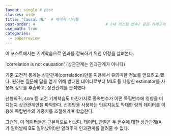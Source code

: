 ```yaml
---
layout: single # post
classes: wide
title: "Causal ML"  # 페이지 타이틀
post-order: 4                               # (내 커스텀 변수) 같은 카테고리 내 정렬 순서
use_math: true
categories:
  - paperreview
---
```


이 포스트에서는 기계학습으로 인과를 정복하기 위한 여정을 살펴본다.     

'correlation is not causation' (상관관계는 인과관계가 아니다)

기존 고전적 통계는 상관관계(correlation)만을 이용해서 유의미한 정보를 얻으려고 했다.
원하는 질문에 답을 얻기 위해 방대한 데이터로부터 MLE 등 다양한 estimator를 사용해 정보를 추출하고, 상관관계를 분석했다.

선형회귀, scm 등 고전 기계학습도 마찬가지로 종속변수가 어떤 독립변수에 영향을 미치는지 상관관계만을 파악한다.
신경망을 사용하는 인공지능도 막대한 량의 데이터를 이용해 독립변수의 가중치를 조절해가며 학습한다.

그런데, 이 데이터들은 근본적으로 바보다. 데이터, 관찰은 두 변수에 대한 상관관계(A가 일어날때 B도 일어났어!)만 알려주지 인과관계를 알려줄 수 없다.
